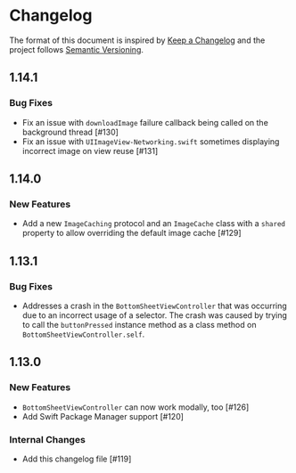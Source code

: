 # Changelog

The format of this document is inspired by [Keep a Changelog](https://keepachangelog.com/en/1.0.0/) and the project follows [Semantic Versioning](https://semver.org/spec/v2.0.0.html).

<!-- This is a comment, you won't see it when GitHub renders the Markdown file.

When releasing a new version:

1. Remove any empty section (those with `_None._`)
2. Update the `## Unreleased` header to `## <version_number>`
3. Add a new "Unreleased" section for the next iteration, by copy/pasting the following template:

## Unreleased

### Breaking Changes

_None._

### New Features

_None._

### Bug Fixes

_None._

### Internal Changes

_None._

-->

## 1.14.1

### Bug Fixes

- Fix an issue with `downloadImage` failure callback being called on the background thread [#130]
- Fix an issue with `UIImageView-Networking.swift` sometimes displaying incorrect image on view reuse [#131]

## 1.14.0

### New Features

- Add a new `ImageCaching` protocol and an `ImageCache` class with a `shared` property to allow overriding the default image cache [#129]

## 1.13.1

### Bug Fixes

- Addresses a crash in the `BottomSheetViewController` that was occurring due to an incorrect usage of a selector. The crash was caused by trying to call the `buttonPressed` instance method as a class method on `BottomSheetViewController.self`.

## 1.13.0

### New Features

- `BottomSheetViewController` can now work modally, too [#126]
- Add Swift Package Manager support [#120]

### Internal Changes

- Add this changelog file [#119]
